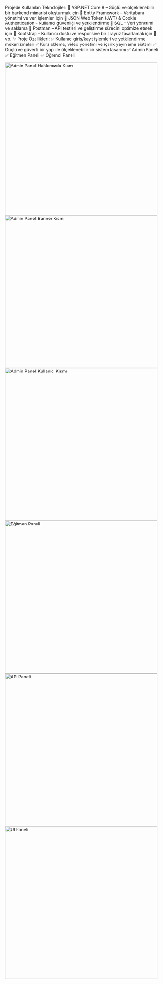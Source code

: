Projede Kullanılan Teknolojiler:
🔹 ASP.NET Core 8 – Güçlü ve ölçeklenebilir bir backend mimarisi oluşturmak için
🔹 Entity Framework – Veritabanı yönetimi ve veri işlemleri için
🔹 JSON Web Token (JWT) & Cookie Authentication – Kullanıcı güvenliği ve yetkilendirme
🔹 SQL – Veri yönetimi ve saklama
🔹 Postman – API testleri ve geliştirme sürecini optimize etmek için
🔹 Bootstrap – Kullanıcı dostu ve responsive bir arayüz tasarlamak için
🔹 vb.
✨ Proje Özellikleri:
✅ Kullanıcı giriş/kayıt işlemleri ve yetkilendirme mekanizmaları
✅ Kurs ekleme, video yönetimi ve içerik yayınlama sistemi
✅ Güçlü ve güvenli bir yapı ile ölçeklenebilir bir sistem tasarımı
✅ Admin Paneli
✅ Eğitmen Paneli
✅ Öğrenci Paneli




<img src="images/images-1.png" alt="Admin Paneli Hakkımızda Kısmı" width="500">

<img src="images/images-2.png" alt="Admin Paneli Banner Kısmı" width="500">

<img src="images/images-3.png" alt="Admin Paneli Kullanıcı Kısmı" width="500">

<img src="images/images-4.png" alt="Eğitmen Paneli" width="500">

<img src="images/images-5.png" alt="API Paneli " width="500">

<img src="images/images-6.png" alt="UI Paneli " width="500">

